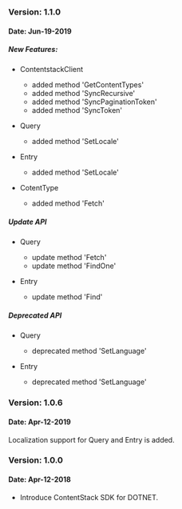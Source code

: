 ### Version: 1.1.0
#### Date: Jun-19-2019

##### New Features:
- ContentstackClient
  - added method 'GetContentTypes'
  - added method 'SyncRecursive' 
  - added method 'SyncPaginationToken'
  - added method 'SyncToken'

- Query
  - added method 'SetLocale'
  
- Entry
   - added method 'SetLocale'

- CotentType
   - added method 'Fetch'
 
 ##### Update API
- Query
  - update method 'Fetch'
  - update method 'FindOne'
  
- Entry
  - update method 'Find'
 
##### Deprecated API
- Query
  - deprecated method 'SetLanguage'
  
- Entry
  - deprecated method 'SetLanguage'

 ### Version: 1.0.6
 #### Date: Apr-12-2019

Localization support for Query and Entry is added.
 
### Version: 1.0.0 
#### Date: Apr-12-2018

- Introduce ContentStack SDK for DOTNET.
